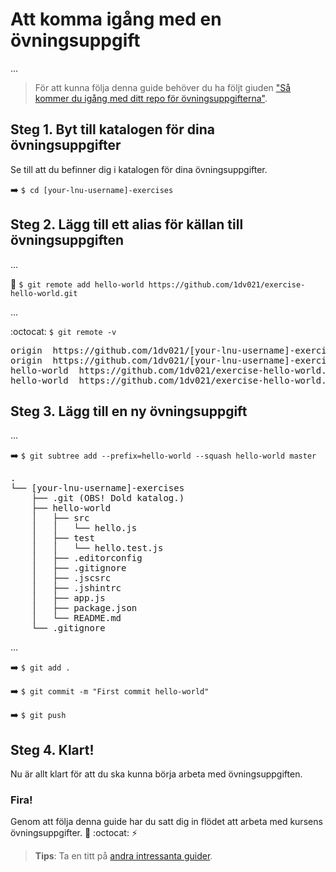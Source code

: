# Att komma igång med en övningsuppgift

...

> För att kunna följa denna guide behöver du ha följt giuden ["Så kommer du igång med ditt repo för övningsuppgifterna"](../sa-kommer-du-igang-med-ditt-repo-for-kursens-ovningsuppgifter). 

## Steg 1. Byt till katalogen för dina övningsuppgifter

Se till att du befinner dig i katalogen för dina övningsuppgifter. 

:arrow_right: `$ cd [your-lnu-username]-exercises` 

## Steg 2. Lägg till ett alias för källan till övningsuppgiften

...

:pushpin: `$ git remote add hello-world https://github.com/1dv021/exercise-hello-world.git`

...

:octocat: `$ git remote -v`

<pre>
origin  https://github.com/1dv021/[your-lnu-username]-exercises.git (fetch)
origin  https://github.com/1dv021/[your-lnu-username]-exercises.git (push)
hello-world  https://github.com/1dv021/exercise-hello-world.git (fetch)
hello-world  https://github.com/1dv021/exercise-hello-world.git (push)
</pre>

## Steg 3. Lägg till en ny övningsuppgift

...

:arrow_right: `$ git subtree add --prefix=hello-world --squash hello-world master`

<pre>
.
└── [your-lnu-username]-exercises
    ├── .git (OBS! Dold katalog.)
    ├── hello-world
    │   ├── src
    │   │   └── hello.js
    │   ├── test
    │   │   └── hello.test.js
    │   ├── .editorconfig
    │   ├── .gitignore
    │   ├── .jscsrc
    │   ├── .jshintrc
    │   ├── app.js
    │   ├── package.json
    │   └── README.md
    └── .gitignore
</pre>
...

:arrow_right: `$ git add .`

:arrow_right: `$ git commit -m "First commit hello-world"`

:arrow_right: `$ git push` 

## Steg 4. Klart!

Nu är allt klart för att du ska kunna börja arbeta med övningsuppgiften.

### Fira!

Genom att följa denna guide har du satt dig in flödet att arbeta med kursens övningsuppgifter. :tada: :octocat: :zap:

> __Tips__: Ta en titt på [andra intressanta guider](../).

 